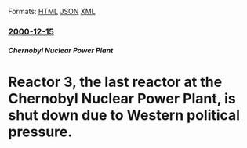 
Formats: [HTML](/news/2000/12/15/reactor-3-the-last-reactor-at-the-chernobyl-nuclear-power-plant-is-shut-down-due-to-western-political-pressure.html)  [JSON](/news/2000/12/15/reactor-3-the-last-reactor-at-the-chernobyl-nuclear-power-plant-is-shut-down-due-to-western-political-pressure.json)  [XML](/news/2000/12/15/reactor-3-the-last-reactor-at-the-chernobyl-nuclear-power-plant-is-shut-down-due-to-western-political-pressure.xml)  

### [2000-12-15](/news/2000/12/15/index.md)

##### Chernobyl Nuclear Power Plant
# Reactor 3, the last reactor at the Chernobyl Nuclear Power Plant, is shut down due to Western political pressure.



